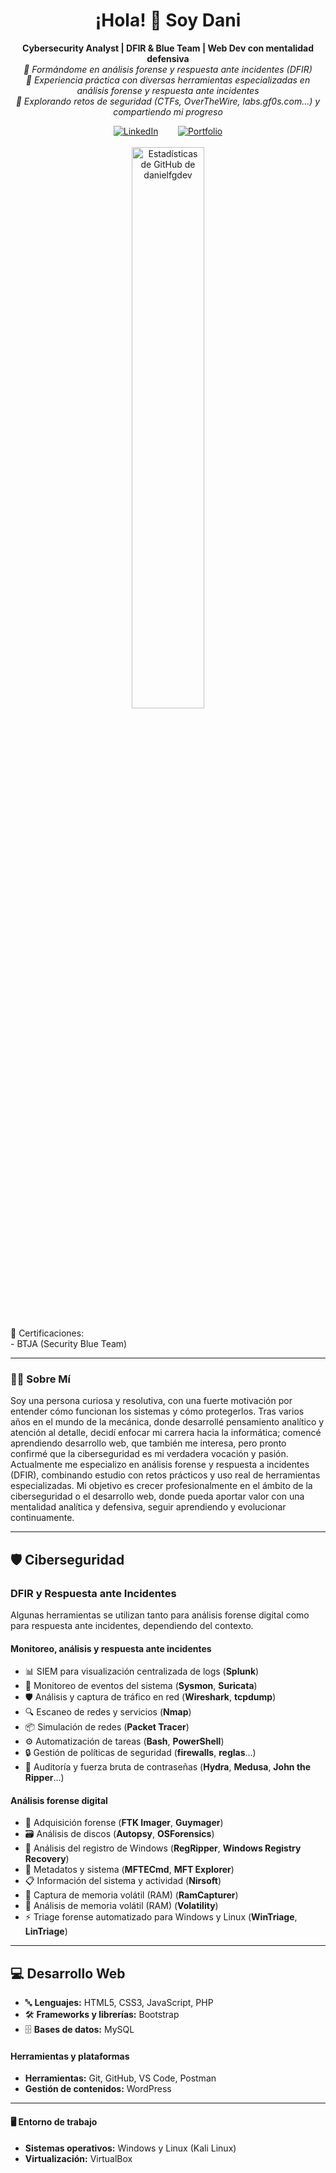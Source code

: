 <div align="center">

  <h1>¡Hola! 👋 Soy Dani</h1>
  
<strong>Cybersecurity Analyst | DFIR & Blue Team | Web Dev con mentalidad defensiva</strong><br>
 <em>📍 Formándome en análisis forense y respuesta ante incidentes (DFIR)</em><br>
 <em>🧰 Experiencia práctica con diversas herramientas especializadas en análisis forense y respuesta ante incidentes</em><br>
 <em>🚀 Explorando retos de seguridad (CTFs, OverTheWire, labs.gf0s.com...) y compartiendo mi progreso</em>

  <a href="https://www.linkedin.com/in/danielfgdev">
    <img alt="LinkedIn" src="https://img.shields.io/badge/LinkedIn-%230077B5.svg?style=for-the-badge&logo=linkedin&logoColor=white"></a>
&nbsp;&nbsp;&nbsp;&nbsp;&nbsp;&nbsp;
  <a href="https://danielfgdev.com/">
    <img alt="Portfolio" src="https://img.shields.io/badge/Portfolio-darkred?style=for-the-badge"></a>
  <br><br>

<!--
  <p>
    <img src="https://komarev.com/ghpvc/?username=danielfgdev&label=Visitas%20al%20Perfil&color=blueviolet&style=flat-square" alt="Contador de Visitas" />
  </p>
-->
</div>

<div align="center">
  <a href="https://github.com/danielfgdev">
    <img src="https://github-readme-stats.vercel.app/api?username=danielfgdev&show_icons=true&theme=tokyonight&rank_icon=github&count_private=true&include_all_commits=true&hide_border=true&border_radius=10" alt="Estadísticas de GitHub de danielfgdev" width="48%"/>
  </a>
</div>

<br>

<div class="certificacion-container">
  🏅 Certificaciones:<br>
  - BTJA (Security Blue Team)
</div>

---

### 👨‍💻 Sobre Mí

Soy una persona curiosa y resolutiva, con una fuerte motivación por entender cómo funcionan los sistemas y cómo protegerlos. Tras varios años en el mundo de la mecánica, donde desarrollé pensamiento analítico y atención al detalle, decidí enfocar mi carrera hacia la informática; comencé aprendiendo desarrollo web, que también me interesa, pero pronto confirmé que la ciberseguridad es mi verdadera vocación y pasión. Actualmente me especializo en análisis forense y respuesta a incidentes (DFIR), combinando estudio con retos prácticos y uso real de herramientas especializadas. Mi objetivo es crecer profesionalmente en el ámbito de la ciberseguridad o el desarrollo web, donde pueda aportar valor con una mentalidad analítica y defensiva, seguir aprendiendo y evolucionar continuamente.

---

<section>
  <h2>🛡️ Ciberseguridad</h2>

  <h3>DFIR y Respuesta ante Incidentes</h3>
  <p>Algunas herramientas se utilizan tanto para análisis forense digital como para respuesta ante incidentes, dependiendo del contexto.</p>

<h4>Monitoreo, análisis y respuesta ante incidentes</h4>
  <ul>
    <li>📊 SIEM para visualización centralizada de logs (<strong>Splunk</strong>)</li>
    <li>🚨 Monitoreo de eventos del sistema (<strong>Sysmon</strong>, <strong>Suricata</strong>)</li>
    <li>🛡️ Análisis y captura de tráfico en red (<strong>Wireshark</strong>, <strong>tcpdump</strong>)</li>
    <li>🔍 Escaneo de redes y servicios (<strong>Nmap</strong>)</li>
    <li>📦 Simulación de redes (<strong>Packet Tracer</strong>)</li>
    <li>⚙️ Automatización de tareas (<strong>Bash</strong>, <strong>PowerShell</strong>)</li>
    <li>🔒 Gestión de políticas de seguridad (<strong>firewalls</strong>, <strong>reglas</strong>...)</li>
    <li>🔐 Auditoría y fuerza bruta de contraseñas (<strong>Hydra</strong>, <strong>Medusa</strong>, <strong>John the Ripper</strong>...)</li>
  </ul>

  <h4>Análisis forense digital</h4>
  <ul>
    <li>💾 Adquisición forense (<strong>FTK Imager</strong>, <strong>Guymager</strong>)</li>
    <li>🗃️ Análisis de discos (<strong>Autopsy</strong>, <strong>OSForensics</strong>)</li>
    <li>📂 Análisis del registro de Windows (<strong>RegRipper</strong>, <strong>Windows Registry Recovery</strong>)</li>
    <li>🔎 Metadatos y sistema (<strong>MFTECmd</strong>, <strong>MFT Explorer</strong>)</li>
    <li>📋 Información del sistema y actividad (<strong>Nirsoft</strong>)</li>
    <li>🧠 Captura de memoria volátil (RAM) (<strong>RamCapturer</strong>)</li>
    <li>🔬 Análisis de memoria volátil (RAM) (<strong>Volatility</strong>)</li>
    <li>⚡ Triage forense automatizado para Windows y Linux (<strong>WinTriage</strong>, <strong>LinTriage</strong>)</li>
  </ul>
</section>

---

<section>
  <h2>💻 Desarrollo Web</h2>
  <ul>
    <li>🔤 <strong>Lenguajes:</strong> HTML5, CSS3, JavaScript, PHP</li>
    <li>🛠️ <strong>Frameworks y librerías:</strong> Bootstrap</li>
    <li>🗄️ <strong>Bases de datos:</strong> MySQL</li>
  </ul>
  <h4>Herramientas y plataformas</h4>
  <ul>
    <li><strong>Herramientas:</strong> Git, GitHub, VS Code, Postman</li>
    <li><strong>Gestión de contenidos:</strong> WordPress</li>
  </ul>
</section>

---

<section>
  <h4>🖥️ Entorno de trabajo</h4>
  <ul>
    <li><strong>Sistemas operativos:</strong> Windows y Linux (Kali Linux)</li>
    <li><strong>Virtualización:</strong> VirtualBox</li>
  </ul>
</section>


<!--
**danielfgdev/danielfgdev** is a ✨ _special_ ✨ repository because its `README.md` (this file) appears on your GitHub profile.

Here are some ideas to get you started:

- 🔭 I’m currently working on ...
- 🌱 I’m currently learning ...
- 👯 I’m looking to collaborate on ...
- 🤔 I’m looking for help with ...
- 💬 Ask me about ...
- 📫 How to reach me: ...
- 😄 Pronouns: ...
- ⚡ Fun fact: ...
-->
